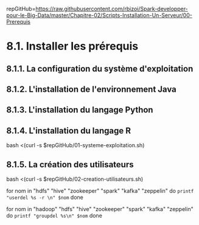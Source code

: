 repGitHub=https://raw.githubusercontent.com/rbizoi/Spark-developper-pour-le-Big-Data/master/Chapitre-02/Scripts-Installation-Un-Serveur/00-Prerequis

# 8.1.	Installer les prérequis
## 8.1.1.	La configuration du système d'exploitation
## 8.1.2.	L'installation de l'environnement Java
## 8.1.3.	L'installation du langage Python
## 8.1.4.	L'installation du langage R


bash <(curl -s $repGitHub/01-systeme-exploitation.sh)

## 8.1.5.	La création des utilisateurs

bash <(curl -s $repGitHub/02-creation-utilisateurs.sh)



for nom in "hdfs" "hive" "zookeeper" "spark" "kafka" "zeppelin"
do
   `printf "userdel %s -r \n" $nom`
done


for nom in "hadoop" "hdfs" "hive" "zookeeper" "spark" "kafka" "zeppelin"
do
   `printf "groupdel %s\n" $nom`
done
